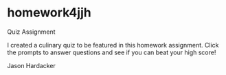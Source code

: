 # homework4jjh
Quiz Assignment


I created a culinary quiz to be featured in this homework assignment.  Click the prompts to answer questions and see if you can beat your high score!

Jason Hardacker
